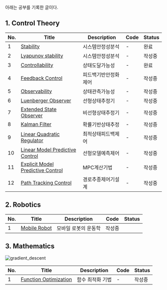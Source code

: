 아래는 공부를 기록한 글이다.

## 1. Control Theory
|No.|Title|Description|Code|Status|
|--|--|--|--|--|
|1|[Stability](https://github.com/seminarNotes/studyNotes/tree/main/C01_Stability)|시스템안정성분석|-|완료|
|2|[Lyapunov stability](https://github.com/seminarNotes/studyNotes/tree/main/C02_Lyapunov_Stability)|시스템안정성분석|-|작성중|
|3|[Controllability](https://github.com/seminarNotes/studyNotes/tree/main/C03_Controllability)|상태도달가능성|-|완료|
|4|[Feedback Control](https://github.com/seminarNotes/studyNotes/tree/main/C04_Feedback_Control)|피드백기반안정화제어|-|작성중|
|5|[Observability](https://github.com/seminarNotes/studyNotes/tree/main/C05_Observerability)|상태관측가능성|-|작성중|
|6|[Luenberger Observer](https://github.com/seminarNotes/studyNotes/tree/main/C06_Luenberger_Observer)|선형상태추정기|-|작성중|
|7|[Extended State Observer](https://github.com/seminarNotes/studyNotes/tree/main/C07_Extended_State_Observer)|비선형상태추정기|-|작성중|
|8|[Kalman Filter](https://github.com/seminarNotes/studyNotes/tree/main/C08_Kalman_Filter)|확률기반상태추정|-|작성중|
|9|[Linear Quadratic Regulator](https://github.com/seminarNotes/studyNotes/tree/main/C09_Linear_Quadratic_Regulator)|최적상태피드백제어|-|작성중|
|10|[Linear Model Predictive Control](https://github.com/seminarNotes/studyNotes/tree/main/C10_Linear_Model_Predictive_Control)|선형모델예측제어|-|작성중|
|11|[Explicit Model Predictive Control](https://github.com/seminarNotes/studyNotes/tree/main/C11_Explicit_Model_Predictive_Control)|MPC계산기법|-|작성중|
|12|[Path Tracking Control](https://github.com/seminarNotes/studyNotes/tree/main/C12_Path_Tracking_Control)|경로추종제어기설계|-|작성중|

## 2. Robotics

|No.|Title|Description|Code|Status|
|--|--|--|--|--|
|1|[Mobile Robot](https://github.com/seminarNotes/studyNotes/tree/main/R01_Mobile_Robot)|모바일 로봇의 운동학|작성중|

## 3. Mathematics

![gradient_descent](https://github.com/seminarNotes/studyNotes/blob/main/M01_Fucnction_Optimization/gradient_descent.gif)

|No.|Title|Description|Code|Status|
|--|--|--|--|--|
|1|[Function Optimization](https://github.com/seminarNotes/studyNotes/tree/main/M01_Function_Optimization)|함수 최적화 기법|-|작성중|

